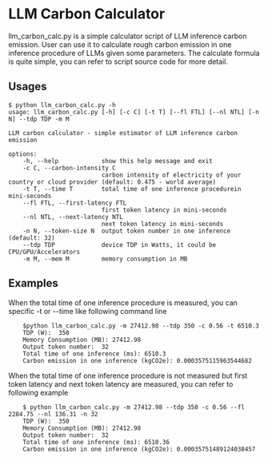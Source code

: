 
# LLM Carbon Calculator 
llm_carbon_calc.py is a simple calculator script of LLM inference carbon emission. 
User can use it to calculate rough carbon emission in one inference procedure of LLMs given some parameters.
The calculate formula is quite simple, you can refer to script source code for more detail. 

## Usages
```
$ python llm_carbon_calc.py -h
usage: llm_carbon_calc.py [-h] [-c C] [-t T] [--fl FTL] [--nl NTL] [-n N] --tdp TDP -m M

LLM carbon calculator - simple estimator of LLM inference carbon emission

options:
    -h, --help            show this help message and exit
    -c C, --carbon-intensity C
                          carbon intensity of electricity of your country or cloud provider (default: 0.475 - world average)
    -t T, --time T        total time of one inference procedurein mini-seconds
    --fl FTL, --first-latency FTL
                          first token latency in mini-seconds
    --nl NTL, --next-latency NTL
                          next token latency in mini-seconds
    -n N, --token-size N  output token number in one inference (default: 32)
    --tdp TDP             device TDP in Watts, it could be CPU/GPU/Accelerators
    -m M, --mem M         memory consumption in MB
```

## Examples

When the total time of one inference procedure is measured, you can specific -t or --time like following command line
```
    $python llm_carbon_calc.py -m 27412.98 --tdp 350 -c 0.56 -t 6510.3
    TDP (W):  350
    Memory Consumption (MB): 27412.98
    Output token number:  32
    Total time of one inference (ms): 6510.3
    Carbon emission in one inference (kgCO2e): 0.0003575115963544682
```
When the total time of one inference procedure is not measured but first token latency and next token latency are measured, you can refer to following example
```
    $ python llm_carbon_calc.py -m 27412.98 --tdp 350 -c 0.56 --fl 2284.75 --nl 136.31 -n 32
    TDP (W):  350
    Memory Consumption (MB): 27412.98
    Output token number:  32
    Total time of one inference (ms): 6510.36
    Carbon emission in one inference (kgCO2e): 0.00035751489124038457
```    